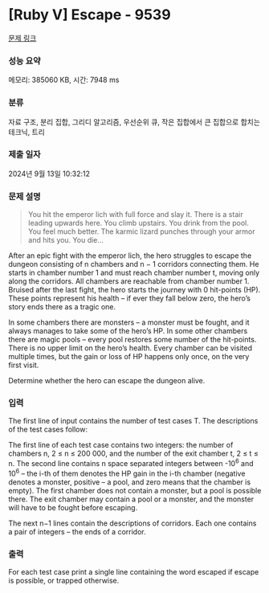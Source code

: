 # [Ruby V] Escape - 9539 

[문제 링크](https://www.acmicpc.net/problem/9539) 

### 성능 요약

메모리: 385060 KB, 시간: 7948 ms

### 분류

자료 구조, 분리 집합, 그리디 알고리즘, 우선순위 큐, 작은 집합에서 큰 집합으로 합치는 테크닉, 트리

### 제출 일자

2024년 9월 13일 10:32:12

### 문제 설명

<blockquote>
<p>You hit the emperor lich with full force and slay it. There is a stair leading upwards here. You climb upstairs. You drink from the pool. You feel much better. The karmic lizard punches through your armor and hits you. You die...</p>
</blockquote>

<p>After an epic fight with the emperor lich, the hero struggles to escape the dungeon consisting of n chambers and n − 1 corridors connecting them. He starts in chamber number 1 and must reach chamber number t, moving only along the corridors. All chambers are reachable from chamber number 1. Bruised after the last fight, the hero starts the journey with 0 hit-points (HP). These points represent his health – if ever they fall below zero, the hero’s story ends there as a tragic one.</p>

<p>In some chambers there are monsters – a monster must be fought, and it always manages to take some of the hero’s HP. In some other chambers there are magic pools – every pool restores some number of the hit-points. There is no upper limit on the hero’s health. Every chamber can be visited multiple times, but the gain or loss of HP happens only once, on the very first visit.</p>

<p>Determine whether the hero can escape the dungeon alive.</p>

### 입력 

 <p>The first line of input contains the number of test cases T. The descriptions of the test cases follow:</p>

<p>The first line of each test case contains two integers: the number of chambers n, 2 ≤ n ≤ 200 000, and the number of the exit chamber t, 2 ≤ t ≤ n. The second line contains n space separated integers between -10<sup>6</sup> and 10<sup>6</sup> – the i-th of them denotes the HP gain in the i-th chamber (negative denotes a monster, positive – a pool, and zero means that the chamber is empty). The first chamber does not contain a monster, but a pool is possible there. The exit chamber may contain a pool or a monster, and the monster will have to be fought before escaping.</p>

<p>The next n−1 lines contain the descriptions of corridors. Each one contains a pair of integers – the ends of a corridor.</p>

### 출력 

 <p>For each test case print a single line containing the word escaped if escape is possible, or trapped otherwise.</p>

